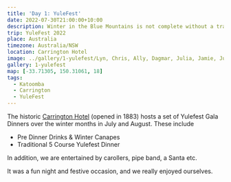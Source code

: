 ```yaml
---
title: 'Day 1: YuleFest'
date: 2022-07-30T21:00:00+10:00
description: Winter in the Blue Mountains is not complete without a traditional Christmas in July celebration.
trip: YuleFest 2022
place: Australia
timezone: Australia/NSW
location: Carrington Hotel
image: ../gallery/1-yulefest/Lyn, Chris, Ally, Dagmar, Julia, Jamie, Julie.jpeg
gallery: 1-yulefest
map: [-33.71305, 150.31061, 18]
tags:
  - Katoomba
  - Carrington
  - YuleFest
---
```


The historic [Carrington Hotel](https://thecarrington.com.au/) (opened in 1883) hosts a set of Yulefest Gala Dinners over the winter months in July and August. These include

- Pre Dinner Drinks & Winter Canapes
- Traditional 5 Course Yulefest Dinner

In addition, we are entertained by carollers, pipe band, a Santa etc.

It was a fun night and festive occasion, and we really enjoyed ourselves.
